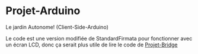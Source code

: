 # Projet-Arduino
Le jardin Autonome! (Client-Side-Arduino)

Le code est une version modifiée de StandardFirmata pour fonctionner avec un écran LCD, donc ça serait plus utile de lire le code de [Projet-Bridge](https://github.com/Sandaidev/Projet-Bridge)
